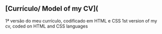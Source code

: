 ## [Currículo/ Model of my CV](

   1ª versão do meu currículo, codificado em HTML e CSS
   1st version of my cv, coded on HTML and CSS languages





